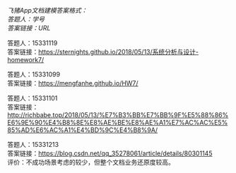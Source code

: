 *飞猪App文档建模答案格式：</br>
答题人：学号</br>
答案链接：URL</br>*

答题人：15331119</br>
答案链接：https://sternights.github.io/2018/05/13/系统分析与设计-homework7/</br>

答题人：15331099</br>
答案链接：https://mengfanhe.github.io/HW7/</br>

答题人：15331101</br>
答案链接：http://richbabe.top/2018/05/13/%E7%B3%BB%E7%BB%9F%E5%88%86%E6%9E%90%E4%B8%8E%E8%AE%BE%E8%AE%A1%E7%AC%AC%E5%85%AD%E6%AC%A1%E4%BD%9C%E4%B8%9A/</br>

答题人：15331213</br>
答案链接：https://blog.csdn.net/qq_35278061/article/details/80301145</br>
评价：不成功场景考虑的较少，但整个文档业务还原度较高。</br>


